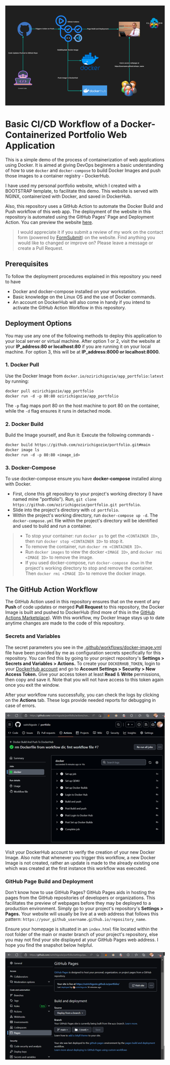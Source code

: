 ![cover_photo](img/architectural_diagram.png)
# Basic CI/CD Workflow of a Docker-Containerized Portfolio Web Application
This is a simple demo of the process of containerization of web applications using Docker. It is aimed at giving DevOps beginners a basic understanding of how to use `docker` and `docker-compose` to build Docker Images and push those images to a container registry - DockerHub.

I have used my personal portfolio website, which I created with a BOOTSTRAP template, to facilitate this demo. This website is served with NGINX, containerized with Docker, and saved in DockerHub. 

Also, this repository uses a GitHub Action to automate the Docker Build and Push workflow of this web app. The deployment of the website in this repository is automated using the GitHub Pages' Page and Deployment Action. You can preview the website [here](https://ozirichigozie.github.io/portfolio/).
>
> I would appreciate it if you submit a review of my work on the contact form (powered by [FormSubmit](https://www.formsubmit.co)) on the website.
> Find anything you would like to changed or improve on? Please leave a message or create a Pull Request.
>

## Prerequisites 
To follow the deployment procedures explained in this repository you need to have 
- Docker and docker-compose installed on your workstation.
- Basic knowledge on the Linux OS and the use of Docker commands.
- An account on DockerHub will also come in handy if you intend to activate the GitHub Action Workflow in this repository.

## Deployment Options
You may use any one of the following methods to deploy this application to your local server or virtual machine. After option 1 or 2, visit the website at your **IP_address:80 or localhost:80** if you are running it on your local machine. For option 3, this will be at **IP_address:8000 or localhost:8000.**

### 1. Docker Pull 
Use the Docker Image from `docker.io/ozirichigozie/app_portfolio:latest` by running: 
 
```
docker pull ozirichigozie/app_portfolio
docker run -d -p 80:80 ozirichigozie/app_portfolio
```
The `-p` flag maps port 80 on the host machine to port 80 on the container, while the `-d` flag ensures it runs in detached mode.

### 2. Docker Build
Build the Image yourself, and Run it: Execute the following commands - 

```
docker build https://github.com/ozirichigozie/portfolio.git#main
docker image ls
docker run -d -p 80:80 <image_id>
```
 
### 3. Docker-Compose
To use docker-compose ensure you have **docker-compose** installed along with Docker.
- First, clone this git repository to your project's working directory (I have named mine "portfolio"). Run, `git clone https://github.com/ozirichigozie/portfolio.git portfolio`.
- Slide into the project's directory with `cd portfolio`.
- Within the project's working directory, run `docker-compose up -d`. The `docker-compose.yml` file within the project's directory will be identified and used to build and run a container.

> - To stop your container: run `docker ps` to get the `<CONTAINER ID>`, then run `docker stop <CONTAINER ID>` to stop it.
> - To remove the container, run `docker rm <CONTAINER ID>`.
> - Run `docker images` to view the docker `<IMAGE ID>`, and `docker rmi <IMAGE ID>` to remove the image.
> - If you used docker-compose, run `docker-compose down` in the project's working directory to stop and remove the container. Then `docker rmi <IMAGE ID>` to remove the docker image.
>

## The GitHub Action Workflow
The GitHub Action used in this repository ensures that on the event of any __Push__ of code updates or merged __Pull Request__ to this repository, the Docker Image is built and pushed to DockerHub (find more of this in the [GitHub Actions Marketplace](https://github.com/marketplace)). With this workflow, my Docker Image stays up to date anytime changes are made to the code of this repository.

### Secrets and Variables
The secret parameters you see in the [.github/workflows/docker-image.yml](.github/workflows/docker-image.yml) file have been provided by me as configuration secrets specifically for this repository. You can find this by going to your project repository's **Settings > Secrets and Variables > Actions.** To create your `DOCKERHUB_TOKEN`, login to your [DockerHub account](https://hub.docker.com) and go to **Account Settings > Security > New Access Token.** Give your access token at least **Read** & **Write** permissions, then copy and save it. Note that you will not have access to this token again once you exit the window.

After your workflow runs successfully, you can check the logs by clicking on the __Actions__ tab. These logs provide needed reports for debugging in case of errors.

![GitHub Action Workflow Logs](img/workflow-logs.png)

Visit your DockerHub account to verify the creation of your new Docker Image. Also note that whenever you trigger this workflow, a new Docker Image is not created, rather an update is made to the already existing one which was created at the first instance this workflow was executed.

### GitHub Page Build and Deployment
Don't know how to use GitHub Pages? GitHub Pages aids in hosting the pages from the GitHub repositories of developers or organizations. This facilitates the preview of webpages before they may be deployed to a production environment. Simply go to your project's repository's __Settings > Pages.__ Your website will usually be live at a web address that follows this pattern: `https://your_github_username.github.io/repository_name`. 

Ensure your homepage is situated in an `index.html` file located within the root folder of the main or master branch of your project's repository, else you may not find your site displayed at your GitHub Pages web address. I hope you find the snapshot below helpful.

![GitHub Pages](img/github-pages.png)